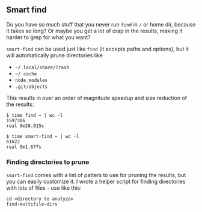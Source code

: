 Smart find
----------

Do you have so much stuff that you never run `find` in `/` or home dir, because
it takes so long? Or maybe you get a lot of crap in the results, making it
harder to grep for what you want?

`smart-find` can be used just like `find` (it accepts paths and options), but
it will automatically prune directories like

* `~/.local/share/Trash`
* `~/.cache`
* `node_modules`
* `.git/objects`

This results in over an order of magnitude speedup and size reduction of the
results:

    $ time find ~ | wc -l
    1597306
    real 0m28.815s

    $ time smart-find ~ | wc -l
    61622
    real 0m1.677s


### Finding directories to prune

`smart-find` comes with a list of patters to use for pruning the results, but
you can easily customize it. I wrote a helper script for finding directories
with lots of files - use like this:

    cd <directory to analyze>
    find-multifile-dirs
